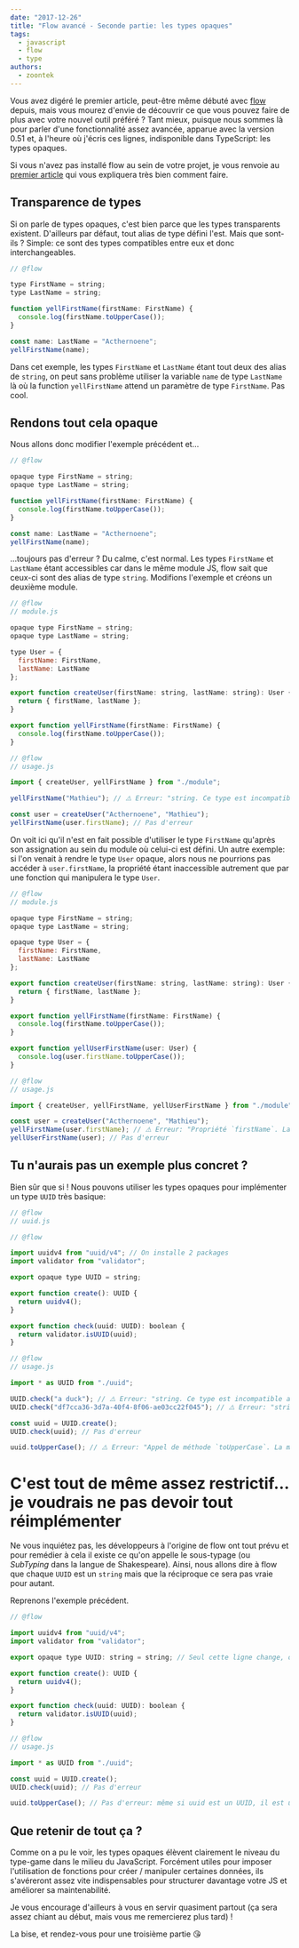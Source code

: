 ```yaml
---
date: "2017-12-26"
title: "Flow avancé - Seconde partie: les types opaques"
tags:
  - javascript
  - flow
  - type
authors:
  - zoontek
---
```


Vous avez digéré le premier article, peut-être même débuté avec [flow](https://flow.org/) depuis, mais vous mourez d'envie de découvrir ce que vous pouvez faire de plus avec votre nouvel outil préféré ? Tant mieux, puisque nous sommes là pour parler d'une fonctionnalité assez avancée, apparue avec la version 0.51 et, à l'heure où j'écris ces lignes, indisponible dans TypeScript: les types opaques.

Si vous n'avez pas installé flow au sein de votre projet, je vous renvoie au [premier article](http://putaindecode.io/fr/articles/js/flow/advanced-part-1/) qui vous expliquera très bien comment faire.

## Transparence de types

Si on parle de types opaques, c'est bien parce que les types transparents existent. D'ailleurs par défaut, tout alias de type défini l'est. Mais que sont-ils ? Simple: ce sont des types compatibles entre eux et donc interchangeables.

```js
// @flow

type FirstName = string;
type LastName = string;

function yellFirstName(firstName: FirstName) {
  console.log(firstName.toUpperCase());
}

const name: LastName = "Acthernoene";
yellFirstName(name);
```

Dans cet exemple, les types `FirstName` et `LastName` étant tout deux des alias de `string`, on peut sans problème utiliser la variable `name` de type `LastName` là où la function `yellFirstName` attend un paramètre de type `FirstName`. Pas cool.

## Rendons tout cela opaque

Nous allons donc modifier l'exemple précédent et…

```js
// @flow

opaque type FirstName = string;
opaque type LastName = string;

function yellFirstName(firstName: FirstName) {
  console.log(firstName.toUpperCase());
}

const name: LastName = "Acthernoene";
yellFirstName(name);
```

…toujours pas d'erreur ? Du calme, c'est normal. Les types `FirstName` et `LastName` étant accessibles car dans le même module JS, flow sait que ceux-ci sont des alias de type `string`. Modifions l'exemple et créons un deuxième module.

```js
// @flow
// module.js

opaque type FirstName = string;
opaque type LastName = string;

type User = {
  firstName: FirstName,
  lastName: LastName
};

export function createUser(firstName: string, lastName: string): User {
  return { firstName, lastName };
}

export function yellFirstName(firstName: FirstName) {
  console.log(firstName.toUpperCase());
}
```

```js
// @flow
// usage.js

import { createUser, yellFirstName } from "./module";

yellFirstName("Mathieu"); // ⚠️ Erreur: "string. Ce type est incompatible avec le type de paramètre attendu FirstName"

const user = createUser("Acthernoene", "Mathieu");
yellFirstName(user.firstName); // Pas d'erreur
```

On voit ici qu'il n'est en fait possible d'utiliser le type `FirstName` qu'après son assignation au sein du module où celui-ci est défini. Un autre exemple: si l'on venait à rendre le type `User` opaque, alors nous ne pourrions pas accéder à `user.firstName`, la propriété étant inaccessible autrement que par une fonction qui manipulera le type `User`.

```js
// @flow
// module.js

opaque type FirstName = string;
opaque type LastName = string;

opaque type User = {
  firstName: FirstName,
  lastName: LastName
};

export function createUser(firstName: string, lastName: string): User {
  return { firstName, lastName };
}

export function yellFirstName(firstName: FirstName) {
  console.log(firstName.toUpperCase());
}

export function yellUserFirstName(user: User) {
  console.log(user.firstName.toUpperCase());
}
```

```js
// @flow
// usage.js

import { createUser, yellFirstName, yellUserFirstName } from "./module";

const user = createUser("Acthernoene", "Mathieu");
yellFirstName(user.firstName); // ⚠️ Erreur: "Propriété `firstName`. La propriété n'est pas accessible sur le type User"
yellUserFirstName(user); // Pas d'erreur
```

## Tu n'aurais pas un exemple plus concret ?

Bien sûr que si ! Nous pouvons utiliser les types opaques pour implémenter un type `UUID` très basique:

```js
// @flow
// uuid.js

// @flow

import uuidv4 from "uuid/v4"; // On installe 2 packages
import validator from "validator";

export opaque type UUID = string;

export function create(): UUID {
  return uuidv4();
}

export function check(uuid: UUID): boolean {
  return validator.isUUID(uuid);
}
```

```js
// @flow
// usage.js

import * as UUID from "./uuid";

UUID.check("a duck"); // ⚠️ Erreur: "string. Ce type est incompatible avec le type de paramètre attendu UUID"
UUID.check("df7cca36-3d7a-40f4-8f06-ae03cc22f045"); // ⚠️ Erreur: "string. Ce type est incompatible avec le type de paramètre attendu UUID"

const uuid = UUID.create();
UUID.check(uuid); // Pas d'erreur

uuid.toUpperCase(); // ⚠️ Erreur: "Appel de méthode `toUpperCase`. La méthode ne peut pas être appelée sur un type UUID"
```

# C'est tout de même assez restrictif…je voudrais ne pas devoir tout réimplémenter

Ne vous inquiétez pas, les développeurs à l'origine de flow ont tout prévu et pour remédier à cela il existe ce qu'on appelle le sous-typage (ou _SubTyping_ dans la langue de Shakespeare). Ainsi, nous allons dire à flow que chaque `UUID` est un `string` mais que la réciproque ce sera pas vraie pour autant.

Reprenons l'exemple précédent.

```js
// @flow

import uuidv4 from "uuid/v4";
import validator from "validator";

export opaque type UUID: string = string; // Seul cette ligne change, on y ajoute un sous-type number

export function create(): UUID {
  return uuidv4();
}

export function check(uuid: UUID): boolean {
  return validator.isUUID(uuid);
}
```

```js
// @flow
// usage.js

import * as UUID from "./uuid";

const uuid = UUID.create();
UUID.check(uuid); // Pas d'erreur

uuid.toUpperCase(); // Pas d'erreur: même si uuid est un UUID, il est utilisable comme un type string
```

## Que retenir de tout ça ?

Comme on a pu le voir, les types opaques élèvent clairement le niveau du type-game dans le milieu du JavaScript. Forcément utiles pour imposer l'utilisation de fonctions pour créer / manipuler certaines données, ils s'avéreront assez vite indispensables pour structurer davantage votre JS et améliorer sa maintenabilité.

Je vous encourage d'ailleurs à vous en servir quasiment partout (ça sera assez chiant au début, mais vous me remercierez plus tard) !

La bise, et rendez-vous pour une troisième partie 😘

